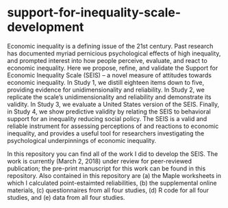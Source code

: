 # support-for-inequality-scale-development

Economic inequality is a defining issue of the 21st century. Past research has documented myriad pernicious psychological effects of high inequality, and prompted interest into how people perceive, evaluate, and react to economic inequality. Here we propose, refine, and validate the Support for Economic Inequality Scale (SEIS) – a novel measure of attitudes towards economic inequality. In Study 1, we distill eighteen items down to five, providing evidence for unidimensionality and reliability. In Study 2, we replicate the scale’s unidimensionality and reliability and demonstrate its validity. In Study 3, we evaluate a United States version of the SEIS. Finally, in Study 4, we show predictive validity by relating the SEIS to behavioral support for an inequality reducing social policy. The SEIS is a valid and reliable instrument for assessing perceptions of and reactions to economic inequality, and provides a useful tool for researchers investigating the psychological underpinnings of economic inequality.

In this repository you can find all of the work I did to develop the SEIS. The work is currently (March 2, 2018) under review for peer-reviewed publication; the pre-print manuscript for this work can be found in this repository. Also contained in this repository are (a) the Maple worksheets in which I calculated point-estaimted reliabilities, (b) the supplemental online materials, (c) questionnaires from all four studies, (d) R code for all four studies, and (e) data from all four studies.
